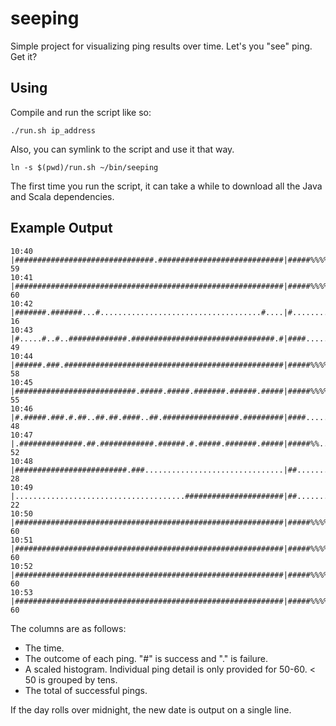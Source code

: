 seeping
=======

Simple project for visualizing ping results over time. Let's you "see" ping. Get it?

Using
-----
Compile and run the script like so:

    ./run.sh ip_address

Also, you can symlink to the script and use it that way.

    ln -s $(pwd)/run.sh ~/bin/seeping

The first time you run the script, it can take a while to download all the Java
and Scala dependencies.

Example Output
--------------

    10:40 |###############################.############################|#####%%%%%%%%%.| 59
    10:41 |############################################################|#####%%%%%%%%%%| 60
    10:42 |#######.#######...#....................................#....|#..............| 16
    10:43 |#.....#..#..#############.################################.#|####...........| 49
    10:44 |######.###.#################################################|#####%%%%%%%%..| 58
    10:45 |###########################.#####.#####.#######.######.#####|#####%%%%%.....| 55
    10:46 |#.#####.###.#.##..##.##.####..##.#################.#########|####...........| 48
    10:47 |.##############.##.############.######.#.#####.#######.#####|#####%%........| 52
    10:48 |#########################.###...............................|##.............| 28
    10:49 |......................................######################|##.............| 22
    10:50 |############################################################|#####%%%%%%%%%%| 60
    10:51 |############################################################|#####%%%%%%%%%%| 60
    10:52 |############################################################|#####%%%%%%%%%%| 60
    10:53 |############################################################|#####%%%%%%%%%%| 60

The columns are as follows:

* The time.
* The outcome of each ping. "#" is success and "." is failure.
* A scaled histogram. Individual ping detail is only provided for 50-60. < 50 is grouped by tens.
* The total of successful pings.

If the day rolls over midnight, the new date is output on a single line.

